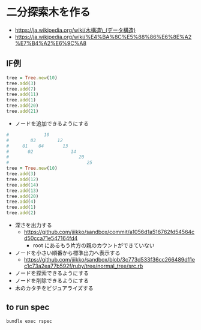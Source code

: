 # 二分探索木を作る
* https://ja.wikipedia.org/wiki/木構造\_(データ構造)
* https://ja.wikipedia.org/wiki/%E4%BA%8C%E5%88%86%E6%8E%A2%E7%B4%A2%E6%9C%A8

## IF例
```ruby
tree = Tree.new(10)
tree.add(3)
tree.add(7)
tree.add(11)
tree.add(1)
tree.add(20)
tree.add(21)
```

* ノードを追加できるようにする
```ruby
#             10
#        03        12
#     01    04       13
#       02              14
#                          20
#                             25
tree = Tree.new(10)
tree.add(3)
tree.add(12)
tree.add(14)
tree.add(13)
tree.add(20)
tree.add(4)
tree.add(1)
tree.add(2)
```

* 深さを出力する
  * https://github.com/jiikko/sandbox/commit/a1056d1a516762fd54564cd50cca71e547164fd4
    * root にあるもう片方の親のカウントができていない
* ノードを小さい順番から標準出力へ表示する
  * https://github.com/jiikko/sandbox/blob/3c773d533f36cc266489d11ec1c73a2ea77b592f/ruby/tree/normal_tree/src.rb
* ノードを探索できるようにする
* ノードを削除できるようにする
* 木のカタチをビジュアライズする

## to run spec
```
bundle exec rspec
```

